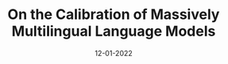 ---
layout: default
title: "On the Calibration of Massively Multilingual Language Models"
authors: Kabir Ahuja, Sunayana Sitaram, Sandipan Dandapat, Monojit Choudhury
venue: EMNLP (2022)
venue_type: Conference
year: 2022
month: 12
date: 12-01-2022
url: https://aclanthology.org/2022.emnlp-main.290/
type: published
abs: https://aclanthology.org/2022.emnlp-main.290/
pdf: https://aclanthology.org/2022.emnlp-main.290.pdf
code: https://github.com/microsoft/MMLMCalibration
---